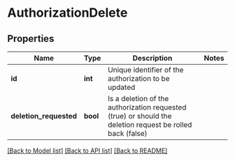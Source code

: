 # AuthorizationDelete

## Properties
Name | Type | Description | Notes
------------ | ------------- | ------------- | -------------
**id** | **int** | Unique identifier of the authorization to be updated | 
**deletion_requested** | **bool** | Is a deletion of the authorization requested (true) or should the deletion request be rolled back (false) | 

[[Back to Model list]](../README.md#documentation-for-models) [[Back to API list]](../README.md#documentation-for-api-endpoints) [[Back to README]](../README.md)


